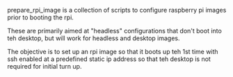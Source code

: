 prepare_rpi_image is a collection of scripts to configure raspberry pi images prior to booting the rpi.

These are primarily aimed at "headless" configurations that don't boot into teh desktop, but will work for headless and desktop images.

The objective is to set up an rpi image so that it boots up teh 1st time with ssh enabled at a predefined static ip address so that teh desktop is not required for initial turn up.
